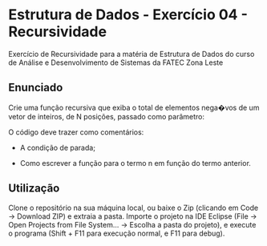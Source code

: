 # Estrutura de Dados - Exercício 04 - Recursividade

Exercício de Recursividade para a matéria de Estrutura de Dados do curso de Análise e Desenvolvimento de Sistemas da FATEC Zona Leste

## Enunciado

Crie uma função recursiva que exiba o total de elementos nega�vos de um vetor de inteiros, de N posições, passado como parâmetro:

O código deve trazer como comentários:

- A condição de parada;

- Como escrever a função para o termo n em função do termo anterior.

## Utilização

Clone o repositório na sua máquina local, ou baixe o Zip (clicando em Code -> Download ZIP) e extraia a pasta. Importe o projeto na IDE Eclipse (File -> Open Projects from File System... -> Escolha a pasta do projeto), e execute o programa (Shift + F11 para execução normal, e F11 para debug).
